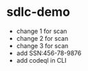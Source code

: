 # sdlc-demo

- change 1 for scan
- change 2 for scan
- change 3 for scan
- add SSN:456-78-9876
- add codeql in CLI